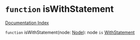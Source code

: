 # `function` isWithStatement

[Documentation Index](../README.md)

`function` isWithStatement(node: [Node](../private.interface.Node/README.md)): node `is` [WithStatement](../private.interface.WithStatement/README.md)